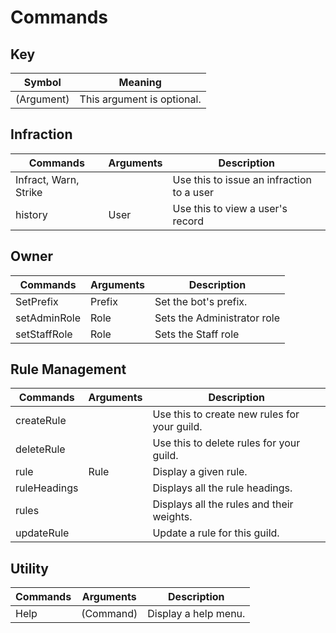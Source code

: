 # Commands

## Key
| Symbol     | Meaning                    |
| ---------- | -------------------------- |
| (Argument) | This argument is optional. |

## Infraction
| Commands              | Arguments | Description                               |
| --------------------- | --------- | ----------------------------------------- |
| Infract, Warn, Strike | <none>    | Use this to issue an infraction to a user |
| history               | User      | Use this to view a user's record          |

## Owner
| Commands     | Arguments | Description                   |
| ------------ | --------- | ----------------------------- |
| SetPrefix    | Prefix    | Set the bot's prefix.         |
| setAdminRole | Role      | Sets the Administrator role   |
| setStaffRole | Role      | Sets the Staff role           |

## Rule Management
| Commands     | Arguments | Description                                  |
| ------------ | --------- | -------------------------------------------- |
| createRule   | <none>    | Use this to create new rules for your guild. |
| deleteRule   | <none>    | Use this to delete rules for your guild.     |
| rule         | Rule      | Display a given rule.                        |
| ruleHeadings | <none>    | Displays all the rule headings.              |
| rules        | <none>    | Displays all the rules and their weights.    |
| updateRule   | <none>    | Update a rule for this guild.                |

## Utility
| Commands | Arguments | Description          |
| -------- | --------- | -------------------- |
| Help     | (Command) | Display a help menu. |

